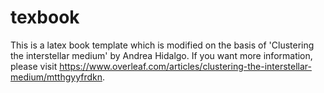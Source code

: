 # texbook
This is a latex book template which is modified on the basis of 'Clustering the interstellar medium' by Andrea Hidalgo. If you want more information, please visit https://www.overleaf.com/articles/clustering-the-interstellar-medium/mtthgyyfrdkn.

